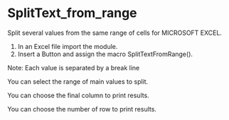 # SplitText_from_range
Split several values from the same range of cells for MICROSOFT EXCEL.
1. In an Excel file import the module.
2. Insert a Button and assign the macro SplitTextFromRange().

Note: Each value is separated by a break line

You can select the range of main values to split.

You can choose the final column to print results.

You can choose the number of row to print results.
